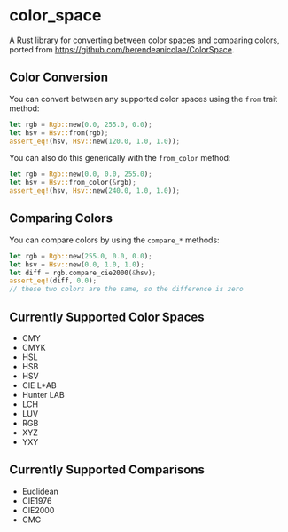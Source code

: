 # color_space
A Rust library for converting between color spaces and comparing colors, ported from https://github.com/berendeanicolae/ColorSpace.

## Color Conversion
You can convert between any supported color spaces using the `from` trait method:
```rust
let rgb = Rgb::new(0.0, 255.0, 0.0);
let hsv = Hsv::from(rgb);
assert_eq!(hsv, Hsv::new(120.0, 1.0, 1.0));
```

You can also do this generically with the `from_color` method:
```rust
let rgb = Rgb::new(0.0, 0.0, 255.0);
let hsv = Hsv::from_color(&rgb);
assert_eq!(hsv, Hsv::new(240.0, 1.0, 1.0));
```

## Comparing Colors
You can compare colors by using the `compare_*` methods:
```rust
let rgb = Rgb::new(255.0, 0.0, 0.0);
let hsv = Hsv::new(0.0, 1.0, 1.0);
let diff = rgb.compare_cie2000(&hsv);
assert_eq!(diff, 0.0);
// these two colors are the same, so the difference is zero
```

## Currently Supported Color Spaces
* CMY
* CMYK
* HSL
* HSB
* HSV
* CIE L*AB
* Hunter LAB
* LCH
* LUV
* RGB
* XYZ
* YXY

## Currently Supported Comparisons
* Euclidean
* CIE1976
* CIE2000
* CMC